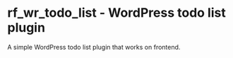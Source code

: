 # rf_wr_todo_list - WordPress todo list plugin

A simple WordPress todo list plugin that works on frontend.
